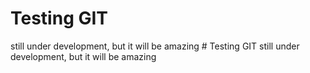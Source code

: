  # Testing GIT
still under development, but it will be amazing # Testing GIT
still under development, but it will be amazing
